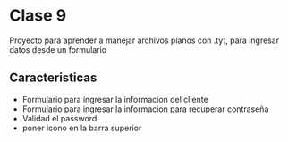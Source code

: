 # Clase 9 
Proyecto para aprender a manejar archivos planos con .tyt, para ingresar datos desde un formulario

## Caracteristicas

* Formulario para ingresar la informacion del cliente
* Formulario para ingresar la informacion para recuperar contraseña
* Validad el password
* poner icono en la barra superior